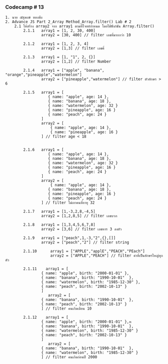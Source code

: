 ### Codecamp # 13
    1. นาย ณัฐพงษ์ ทองพึง
    2. Advance JS Part 2_Array Method_Array.filter() Lab # 2
        2.1 ให้สร้าง array2 จาก array1 ตามที่โจทย์กำหนด โดยใช้ฟังก์ชัน Array.filter()
            2.1.1   array1 = [1, 2, 30, 400]
                    array2 = [30, 400] // filter เลขที่มากกว่า 10

            2.1.2   array1 = [1, 2, 3, 4]
                    array2 = [1,3] // filter เลขคี่

            2.1.3   array1 = [1, "1", 2, {}]
                    array2 = [1,2] // filter Number

            2.1.4   array1 = ["apple", "banana", "orange","pineapple","watermelon"]
                    array2 = ["pineapple","watermelon"] // filter ตัวอักษร > 6

            2.1.5   array1 = [
                       { name: "apple", age: 14 },
                       { name: "banana", age: 18 },
                       { name: "watermelon", age: 32 }
                       { name: "pineapple", age: 16 }
                       { name: "peach", age: 24 }
                    ]
                    array2 = [
                        { name: "apple", age: 14 },
                        { name: "pineapple", age: 16 }
                    ] // filter age < 18


            2.1.6   array1 = [
                       { name: "apple", age: 14 },
                       { name: "banana", age: 18 },
                       { name: "watermelon", age: 32 }
                       { name: "pineapple", age: 16 }
                       { name: "peach", age: 24 }
                    ]
                    array2 = [
                        { name: "apple", age: 14 },
                       { name: "banana", age: 18 },
                       { name: "pineapple", age: 16 }
                       { name: "peach", age: 24 }
                    ] // filter ไม่เอาคนที่อายุ 32
                    
            2.1.7   array1 = [1,-3,2,8,-4,5]
                    array2 = [1,2,8,5] // filter เลขบวก

            2.1.8   array1 = [1,3,4,5,6,7,8]
                    array2 = [3,6] // filter เลขหาร 3 ลงตัว
            
            2.1.9   array1 = ["peach",1,-3,"2",{},[]]
                    array2 = ["peach","2"] // filter string

            2.1.10      array1 = ["APPLE","applE","PEACH","PEach"]
                        array2 = ["APPLE","PEACH"] // filter คำที่เป็นอักษรใหญ่ทุกตัว

            2.1.11    array1 = [
                    { name: "apple", birth: "2000-01-01" },
                    { name: "banana", birth: "1990-10-01"  },
                    { name: "watermelon", birth: "1985-12-30" },
                    { name: "peach", birth: "2002-10-13" }
                    ]
                       array2 = [
                    { name: "banana", birth: "1990-10-01"  },
                    { name: "peach", birth: "2002-10-13" }
                    ] // filter คนเกิดเดือน 10

            2.1.12    array1 = [
                    { name: "apple", birth: "2000-01-01" },ห
                    { name: "banana", birth: "1990-10-01"  },
                    { name: "watermelon", birth: "1985-12-30" }
                    { name: "peach", birth: "2002-10-13" }
                    ]
                       array2 = [
                    { name: "banana", birth: "1990-10-01"  },
                    { name: "watermelon", birth: "1985-12-30" }
                    ] // filter คนเกิดก่อนปี 2000


